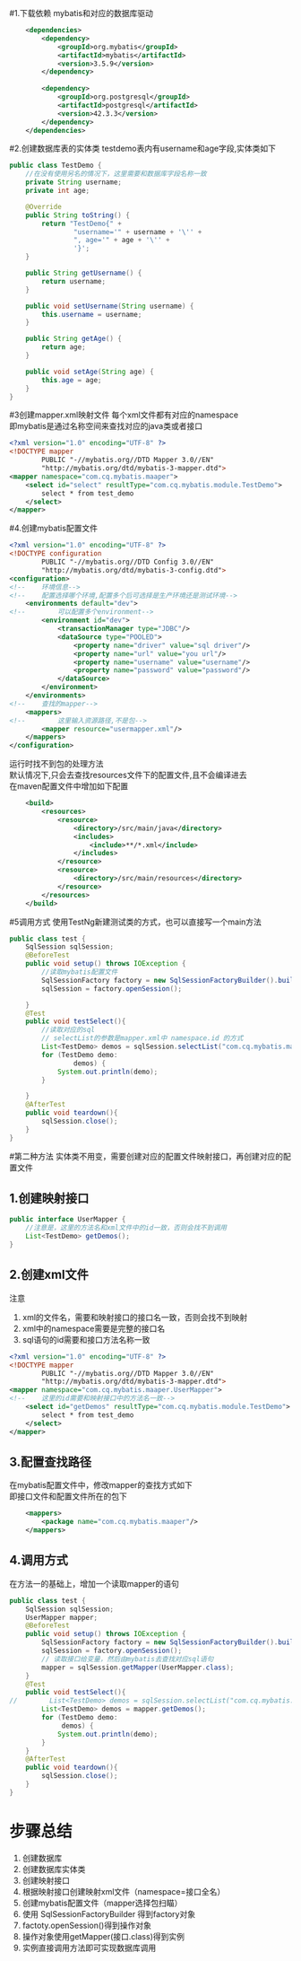 #1.下载依赖
mybatis和对应的数据库驱动
```xml
    <dependencies>
        <dependency>
            <groupId>org.mybatis</groupId>
            <artifactId>mybatis</artifactId>
            <version>3.5.9</version>
        </dependency>
        
        <dependency>
            <groupId>org.postgresql</groupId>
            <artifactId>postgresql</artifactId>
            <version>42.3.3</version>
        </dependency>
    </dependencies>
```
#2.创建数据库表的实体类
testdemo表内有username和age字段,实体类如下
```java
public class TestDemo {
    //在没有使用另名的情况下，这里需要和数据库字段名称一致
    private String username;
    private int age;

    @Override
    public String toString() {
        return "TestDemo{" +
                "username='" + username + '\'' +
                ", age='" + age + '\'' +
                '}';
    }

    public String getUsername() {
        return username;
    }

    public void setUsername(String username) {
        this.username = username;
    }

    public String getAge() {
        return age;
    }

    public void setAge(String age) {
        this.age = age;
    }
}

```
#3创建mapper.xml映射文件
每个xml文件都有对应的namespace  
即mybatis是通过名称空间来查找对应的java类或者接口
```xml
<?xml version="1.0" encoding="UTF-8" ?>
<!DOCTYPE mapper
        PUBLIC "-//mybatis.org//DTD Mapper 3.0//EN"
        "http://mybatis.org/dtd/mybatis-3-mapper.dtd">
<mapper namespace="com.cq.mybatis.maaper">
    <select id="select" resultType="com.cq.mybatis.module.TestDemo">
        select * from test_demo
    </select>
</mapper>
```
#4.创建mybatis配置文件
```xml
<?xml version="1.0" encoding="UTF-8" ?>
<!DOCTYPE configuration
        PUBLIC "-//mybatis.org//DTD Config 3.0//EN"
        "http://mybatis.org/dtd/mybatis-3-config.dtd">
<configuration>
<!--    环境信息-->
<!--    配置选择哪个环境,配置多个后可选择是生产环境还是测试环境-->
    <environments default="dev">
<!--        可以配置多个environment-->
        <environment id="dev">
            <transactionManager type="JDBC"/>            
            <dataSource type="POOLED">
                <property name="driver" value="sql driver"/>
                <property name="url" value="you url"/>
                <property name="username" value="username"/>
                <property name="password" value="password"/>
            </dataSource>
        </environment>
    </environments>
<!--    查找的mapper-->
    <mappers>
<!--        这里输入资源路径,不是包-->
        <mapper resource="usermapper.xml"/>        
    </mappers>
</configuration>
```
运行时找不到包的处理方法  
默认情况下,只会去查找resources文件下的配置文件,且不会编译进去  
在maven配置文件中增加如下配置  
```xml
    <build>
        <resources>
            <resource>
                <directory>/src/main/java</directory>
                <includes>
                    <include>**/*.xml</include>
                </includes>
            </resource>
            <resource>
                <directory>/src/main/resources</directory>
            </resource>
        </resources>
    </build>
```
#5调用方式
使用TestNg新建测试类的方式，也可以直接写一个main方法
```java
public class test {
    SqlSession sqlSession;
    @BeforeTest
    public void setup() throws IOException {
        //读取mybatis配置文件
        SqlSessionFactory factory = new SqlSessionFactoryBuilder().build(Resources.getResourceAsStream("mybatisConfig.xml"));
        sqlSession = factory.openSession();

    }
    @Test
    public void testSelect(){
        //读取对应的sql
        // selectList的参数是mapper.xml中 namespace.id 的方式
        List<TestDemo> demos = sqlSession.selectList("com.cq.mybatis.maaper.TestDemo.select");
        for (TestDemo demo:
                demos) {
            System.out.println(demo);
        }

    }
    @AfterTest
    public void teardown(){
        sqlSession.close();
    }
}
```
#第二种方法
实体类不用变，需要创建对应的配置文件映射接口，再创建对应的配置文件
## 1.创建映射接口
```java
public interface UserMapper {
    //注意是，这里的方法名和xml文件中的id一致，否则会找不到调用
    List<TestDemo> getDemos();
}
```
## 2.创建xml文件
注意  
1. xml的文件名，需要和映射接口的接口名一致，否则会找不到映射  
2. xml中的namespace需要是完整的接口名
3. sql语句的id需要和接口方法名称一致
```xml
<?xml version="1.0" encoding="UTF-8" ?>
<!DOCTYPE mapper
        PUBLIC "-//mybatis.org//DTD Mapper 3.0//EN"
        "http://mybatis.org/dtd/mybatis-3-mapper.dtd">
<mapper namespace="com.cq.mybatis.maaper.UserMapper">
<!--    这里的id需要和映射接口中的方法名一致-->
    <select id="getDemos" resultType="com.cq.mybatis.module.TestDemo">
        select * from test_demo
    </select>
</mapper>
```
## 3.配置查找路径
在mybatis配置文件中，修改mapper的查找方式如下  
即接口文件和配置文件所在的包下
```xml
    <mappers>
        <package name="com.cq.mybatis.maaper"/>
    </mappers>
```
## 4.调用方式
在方法一的基础上，增加一个读取mapper的语句
```java
public class test {
    SqlSession sqlSession;
    UserMapper mapper;
    @BeforeTest
    public void setup() throws IOException {
        SqlSessionFactory factory = new SqlSessionFactoryBuilder().build(Resources.getResourceAsStream("mybatisConfig.xml"));
        sqlSession = factory.openSession();
        // 读取接口给变量，然后由mybatis去查找对应sql语句
        mapper = sqlSession.getMapper(UserMapper.class);
    }
    @Test
    public void testSelect(){
//        List<TestDemo> demos = sqlSession.selectList("com.cq.mybatis.maaper.TestDemo.select");
        List<TestDemo> demos = mapper.getDemos();
        for (TestDemo demo:
             demos) {
            System.out.println(demo);
        }
    }
    @AfterTest
    public void teardown(){
        sqlSession.close();
    }
}
```
# 步骤总结
1. 创建数据库
2. 创建数据库实体类
3. 创建映射接口
4. 根据映射接口创建映射xml文件（namespace=接口全名）
5. 创建mybatis配置文件（mapper选择包扫瞄）
6. 使用 SqlSessionFactoryBuilder 得到factory对象
7. factoty.openSession()得到操作对象
8. 操作对象使用getMapper(接口.class)得到实例
9. 实例直接调用方法即可实现数据库调用
